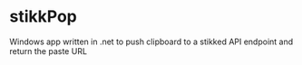 stikkPop
========

Windows app written in .net to push clipboard to a stikked API endpoint and return the paste URL
